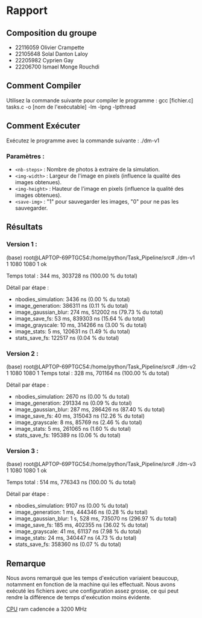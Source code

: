 # Rapport

## Composition du groupe
- 22116059 Olivier Crampette
- 22105648 Solal Danton Laloy
- 22205982 Cyprien Gay
- 22206700 Ismael Monge Rouchdi

## Comment Compiler
Utilisez la commande suivante pour compiler le programme :
gcc [fichier.c] tasks.c -o [nom de l'exécutable] -lm -lpng -lpthread

## Comment Exécuter
Exécutez le programme avec la commande suivante :
./dm-v1 <nb-steps> <img-width> <img-height> <save-img>

### Paramètres :
- `<nb-steps>` : Nombre de photos à extraire de la simulation.
- `<img-width>` : Largeur de l'image en pixels (influence la qualité des images obtenues).
- `<img-height>` : Hauteur de l'image en pixels (influence la qualité des images obtenues).
- `<save-img>` : "1" pour sauvegarder les images, "0" pour ne pas les sauvegarder.

## Résultats

### Version 1 :
(base) root@LAPTOP-69PTGC54:/home/python/Task_Pipeline/src# ./dm-v1 1 1080 1080 1
ok

Temps total :        344 ms, 303728 ns (100.00 % du total)

Détail par étape :
- nbodies_simulation: 3436 ns (0.00 % du total)
- image_generation: 386311 ns (0.11 % du total)
- image_gaussian_blur: 274 ms, 512002 ns (79.73 % du total)
- image_save_fs: 53 ms, 839303 ns (15.64 % du total)
- image_grayscale: 10 ms, 314266 ns (3.00 % du total)
- image_stats: 5 ms, 120631 ns (1.49 % du total)
- stats_save_fs: 122517 ns (0.04 % du total)

### Version 2 :
(base) root@LAPTOP-69PTGC54:/home/python/Task_Pipeline/src# ./dm-v2 1 1080 1080 1
Temps total :        328 ms, 701164 ns (100.00 % du total)

Détail par étape :
- nbodies_simulation: 2670 ns (0.00 % du total)
- image_generation: 291334 ns (0.09 % du total)
- image_gaussian_blur: 287 ms, 286426 ns (87.40 % du total)
- image_save_fs: 40 ms, 315043 ns (12.26 % du total)
- image_grayscale: 8 ms, 85769 ns (2.46 % du total)
- image_stats: 5 ms, 261065 ns (1.60 % du total)
- stats_save_fs: 195389 ns (0.06 % du total)

### Version 3 :
(base) root@LAPTOP-69PTGC54:/home/python/Task_Pipeline/src# ./dm-v3 1 1080 1080 1
ok

Temps total :        514 ms, 776343 ns (100.00 % du total)

Détail par étape :
- nbodies_simulation: 9107 ns (0.00 % du total)
- image_generation: 1 ms, 444346 ns (0.28 % du total)
- image_gaussian_blur: 1 s, 528 ms, 735070 ns (296.97 % du total)
- image_save_fs: 185 ms, 402355 ns (36.02 % du total)
- image_grayscale: 41 ms, 61137 ns (7.98 % du total)
- image_stats: 24 ms, 340447 ns (4.73 % du total)
- stats_save_fs: 358360 ns (0.07 % du total)

## Remarque


Nous avons remarqué que les temps d'exécution variaient beaucoup, notamment en fonction de la machine qui les effectuait.
Nous avons exécuté les fichiers avec une configuration assez grosse, ce qui peut rendre la différence de temps d'exécution moins évidente.

[CPU](https://www.intel.fr/content/www/fr/fr/products/sku/230580/intel-core-i513500-processor-24m-cache-up-to-4-80-ghz/specifications.html)
ram cadencée a 3200 MHz
